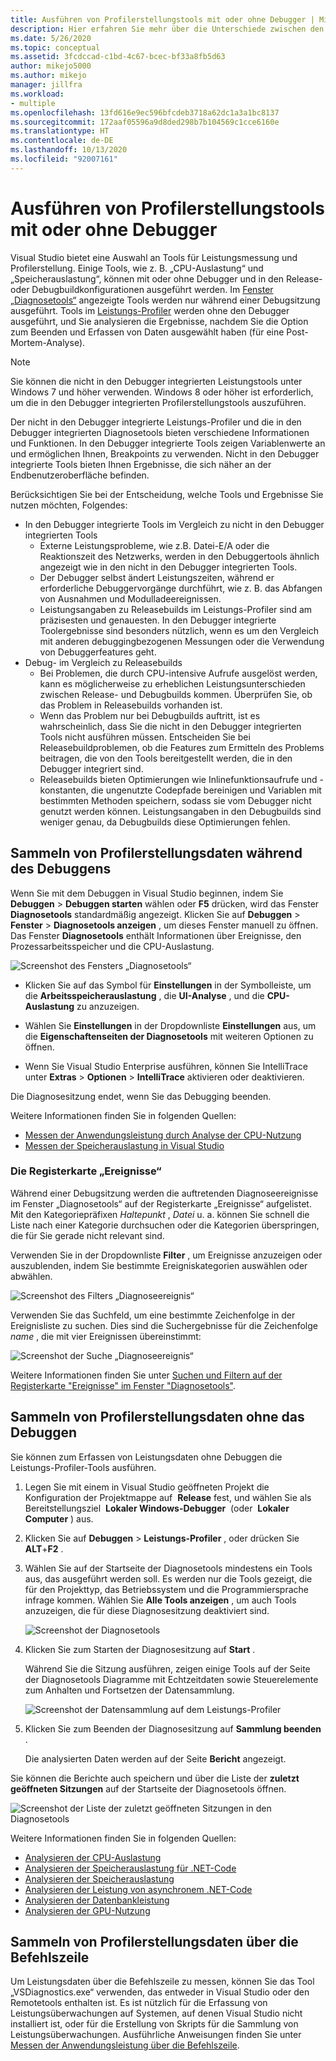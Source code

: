 ```yaml
---
title: Ausführen von Profilerstellungstools mit oder ohne Debugger | Microsoft-Dokumentation
description: Hier erfahren Sie mehr über die Unterschiede zwischen den verschiedenen verfügbaren Modi für Profilerstellungstools.
ms.date: 5/26/2020
ms.topic: conceptual
ms.assetid: 3fcdccad-c1bd-4c67-bcec-bf33a8fb5d63
author: mikejo5000
ms.author: mikejo
manager: jillfra
ms.workload:
- multiple
ms.openlocfilehash: 13fd616e9ec596bfcdeb3718a62dc1a3a1bc8137
ms.sourcegitcommit: 172aaf05596a9d8ded298b7b104569c1cce6160e
ms.translationtype: HT
ms.contentlocale: de-DE
ms.lasthandoff: 10/13/2020
ms.locfileid: "92007161"
---
```

# <a name="run-profiling-tools-with-or-without-the-debugger"></a>Ausführen von Profilerstellungstools mit oder ohne Debugger

Visual Studio bietet eine Auswahl an Tools für Leistungsmessung und Profilerstellung. Einige Tools, wie z. B. „CPU-Auslastung“ und „Speicherauslastung“, können mit oder ohne Debugger und in den Release- oder Debugbuildkonfigurationen ausgeführt werden. Im [Fenster „Diagnosetools“](../profiling/profiling-feature-tour.md#measure-performance-while-debugging) angezeigte Tools werden nur während einer Debugsitzung ausgeführt. Tools im [Leistungs-Profiler](../profiling/profiling-feature-tour.md#post_mortem) werden ohne den Debugger ausgeführt, und Sie analysieren die Ergebnisse, nachdem Sie die Option zum Beenden und Erfassen von Daten ausgewählt haben (für eine Post-Mortem-Analyse).

>[!NOTE]
>Sie können die nicht in den Debugger integrierten Leistungstools unter Windows 7 und höher verwenden. Windows 8 oder höher ist erforderlich, um die in den Debugger integrierten Profilerstellungstools auszuführen.

Der nicht in den Debugger integrierte Leistungs-Profiler und die in den Debugger integrierten Diagnosetools bieten verschiedene Informationen und Funktionen. In den Debugger integrierte Tools zeigen Variablenwerte an und ermöglichen Ihnen, Breakpoints zu verwenden. Nicht in den Debugger integrierte Tools bieten Ihnen Ergebnisse, die sich näher an der Endbenutzeroberfläche befinden.

Berücksichtigen Sie bei der Entscheidung, welche Tools und Ergebnisse Sie nutzen möchten, Folgendes:

- In den Debugger integrierte Tools im Vergleich zu nicht in den Debugger integrierten Tools
  - Externe Leistungsprobleme, wie z.B. Datei-E/A oder die Reaktionszeit des Netzwerks, werden in den Debuggertools ähnlich angezeigt wie in den nicht in den Debugger integrierten Tools.
  - Der Debugger selbst ändert Leistungszeiten, während er erforderliche Debuggervorgänge durchführt, wie z. B. das Abfangen von Ausnahmen und Modulladeereignissen.
  - Leistungsangaben zu Releasebuilds im Leistungs-Profiler sind am präzisesten und genauesten. In den Debugger integrierte Toolergebnisse sind besonders nützlich, wenn es um den Vergleich mit anderen debuggingbezogenen Messungen oder die Verwendung von Debuggerfeatures geht.
- Debug- im Vergleich zu Releasebuilds
  - Bei Problemen, die durch CPU-intensive Aufrufe ausgelöst werden, kann es möglicherweise zu erheblichen Leistungsunterschieden zwischen Release- und Debugbuilds kommen. Überprüfen Sie, ob das Problem in Releasebuilds vorhanden ist.
  - Wenn das Problem nur bei Debugbuilds auftritt, ist es wahrscheinlich, dass Sie die nicht in den Debugger integrierten Tools nicht ausführen müssen. Entscheiden Sie bei Releasebuildproblemen, ob die Features zum Ermitteln des Problems beitragen, die von den Tools bereitgestellt werden, die in den Debugger integriert sind.
  - Releasebuilds bieten Optimierungen wie Inlinefunktionsaufrufe und -konstanten, die ungenutzte Codepfade bereinigen und Variablen mit bestimmten Methoden speichern, sodass sie vom Debugger nicht genutzt werden können. Leistungsangaben in den Debugbuilds sind weniger genau, da Debugbuilds diese Optimierungen fehlen.

## <a name="collect-profiling-data-while-debugging"></a><a name="BKMK_Quick_start__Collect_diagnostic_data"></a> Sammeln von Profilerstellungsdaten während des Debuggens

Wenn Sie mit dem Debuggen in Visual Studio beginnen, indem Sie **Debuggen** > **Debuggen starten** wählen oder **F5** drücken, wird das Fenster **Diagnosetools** standardmäßig angezeigt. Klicken Sie auf **Debuggen** > **Fenster** > **Diagnosetools anzeigen** , um dieses Fenster manuell zu öffnen. Das Fenster **Diagnosetools** enthält Informationen über Ereignisse, den Prozessarbeitsspeicher und die CPU-Auslastung.

![Screenshot des Fensters „Diagnosetools“](../profiling/media/diagnostictoolswindow.png "Fenster „Diagnosetools“")

- Klicken Sie auf das Symbol für **Einstellungen** in der Symbolleiste, um die **Arbeitsspeicherauslastung** , die **UI-Analyse** , und die **CPU-Auslastung** zu anzuzeigen.

- Wählen Sie **Einstellungen** in der Dropdownliste **Einstellungen** aus, um die **Eigenschaftenseiten der Diagnosetools** mit weiteren Optionen zu öffnen.

- Wenn Sie Visual Studio Enterprise ausführen, können Sie IntelliTrace unter **Extras** > **Optionen** > **IntelliTrace** aktivieren oder deaktivieren.

Die Diagnosesitzung endet, wenn Sie das Debugging beenden.

Weitere Informationen finden Sie in folgenden Quellen:

- [Messen der Anwendungsleistung durch Analyse der CPU-Nutzung](../profiling/beginners-guide-to-performance-profiling.md)
- [Messen der Speicherauslastung in Visual Studio](../profiling/memory-usage.md)

### <a name="the-events-tab"></a>Die Registerkarte „Ereignisse“

Während einer Debugsitzung werden die auftretenden Diagnoseereignisse im Fenster „Diagnosetools“ auf der Registerkarte „Ereignisse“ aufgelistet. Mit den Kategoriepräfixen *Haltepunkt* , *Datei* u. a. können Sie schnell die Liste nach einer Kategorie durchsuchen oder die Kategorien überspringen, die für Sie gerade nicht relevant sind.

Verwenden Sie in der Dropdownliste **Filter** , um Ereignisse anzuzeigen oder auszublenden, indem Sie bestimmte Ereigniskategorien auswählen oder abwählen.

![Screenshot des Filters „Diagnoseereignis“](../profiling/media/diagnosticeventfilter.png "Filtern von Diagnoseereignissen")

Verwenden Sie das Suchfeld, um eine bestimmte Zeichenfolge in der Ereignisliste zu suchen. Dies sind die Suchergebnisse für die Zeichenfolge *name* , die mit vier Ereignissen übereinstimmt:

![Screenshot der Suche „Diagnoseereignis“](../profiling/media/diagnosticseventsearch.png "Suchen nach Diagnoseereignissen")

Weitere Informationen finden Sie unter [Suchen und Filtern auf der Registerkarte "Ereignisse" im Fenster "Diagnosetools"](https://devblogs.microsoft.com/devops/searching-and-filtering-the-events-tab-of-the-diagnostic-tools-window/).

## <a name="collect-profiling-data-without-debugging"></a>Sammeln von Profilerstellungsdaten ohne das Debuggen

Sie können zum Erfassen von Leistungsdaten ohne Debuggen die Leistungs-Profiler-Tools ausführen.

1. Legen Sie mit einem in Visual Studio geöffneten Projekt die Konfiguration der Projektmappe auf  **Release** fest, und wählen Sie als Bereitstellungsziel  **Lokaler Windows-Debugger**  (oder  **Lokaler Computer** ) aus.

1. Klicken Sie auf **Debuggen** > **Leistungs-Profiler** , oder drücken Sie **ALT**+**F2** .

1. Wählen Sie auf der Startseite der Diagnosetools mindestens ein Tools aus, das ausgeführt werden soll. Es werden nur die Tools gezeigt, die für den Projekttyp, das Betriebssystem und die Programmiersprache infrage kommen. Wählen Sie **Alle Tools anzeigen** , um auch Tools anzuzeigen, die für diese Diagnosesitzung deaktiviert sind.

   ![Screenshot der Diagnosetools](../profiling/media/diaghubsummarypage.png "DIAG_SelectTool")

1. Klicken Sie zum Starten der Diagnosesitzung auf **Start** .

   Während Sie die Sitzung ausführen, zeigen einige Tools auf der Seite der Diagnosetools Diagramme mit Echtzeitdaten sowie Steuerelemente zum Anhalten und Fortsetzen der Datensammlung.

    ![Screenshot der Datensammlung auf dem Leistungs-Profiler](../profiling/media/diaghubcollectdata.png "Sammeln von Daten im Hub")

1. Klicken Sie zum Beenden der Diagnosesitzung auf **Sammlung beenden** .

   Die analysierten Daten werden auf der Seite **Bericht** angezeigt.

Sie können die Berichte auch speichern und über die Liste der **zuletzt geöffneten Sitzungen** auf der Startseite der Diagnosetools öffnen.

![Screenshot der Liste der zuletzt geöffneten Sitzungen in den Diagnosetools](../profiling/media/diaghubopenexistingdiagsession.png "PDHUB_OpenExistingDiagSession")

Weitere Informationen finden Sie in folgenden Quellen:

- [Analysieren der CPU-Auslastung](../profiling/cpu-usage.md)
- [Analysieren der Speicherauslastung für .NET-Code](../profiling/dotnet-alloc-tool.md)
- [Analysieren der Speicherauslastung](../profiling/memory-usage-without-debugging2.md)
- [Analysieren der Leistung von asynchronem .NET-Code](../profiling/analyze-async.md)
- [Analysieren der Datenbankleistung](../profiling/analyze-database.md)
- [Analysieren der GPU-Nutzung](../profiling/gpu-usage.md)

## <a name="collect-profiling-data-from-the-command-line"></a>Sammeln von Profilerstellungsdaten über die Befehlszeile

Um Leistungsdaten über die Befehlszeile zu messen, können Sie das Tool „VSDiagnostics.exe“ verwenden, das entweder in Visual Studio oder den Remotetools enthalten ist. Es ist nützlich für die Erfassung von Leistungsüberwachungen auf Systemen, auf denen Visual Studio nicht installiert ist, oder für die Erstellung von Skripts für die Sammlung von Leistungsüberwachungen. Ausführliche Anweisungen finden Sie unter [Messen der Anwendungsleistung über die Befehlszeile](../profiling/profile-apps-from-command-line.md).